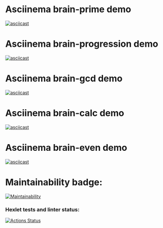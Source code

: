 # Asciinema brain-prime demo
[![asciicast](https://asciinema.org/a/665503.svg)](https://asciinema.org/a/665503)
# Asciinema brain-progression demo
[![asciicast](https://asciinema.org/a/665488.svg)](https://asciinema.org/a/665488)
# Asciinema brain-gcd demo
[![asciicast](https://asciinema.org/a/665212.svg)](https://asciinema.org/a/665212)
# Asciinema brain-calc demo
[![asciicast](https://asciinema.org/a/665062.svg)](https://asciinema.org/a/665062)
# Asciinema brain-even demo
[![asciicast](https://asciinema.org/a/664964.svg)](https://asciinema.org/a/664964)
# Maintainability badge:
[![Maintainability](https://api.codeclimate.com/v1/badges/39adac5432c17461fe9a/maintainability)](https://codeclimate.com/github/n3wbiexgod/python-project-49/maintainability)
### Hexlet tests and linter status:
[![Actions Status](https://github.com/n3wbiexgod/python-project-49/actions/workflows/hexlet-check.yml/badge.svg)](https://github.com/n3wbiexgod/python-project-49/actions)
